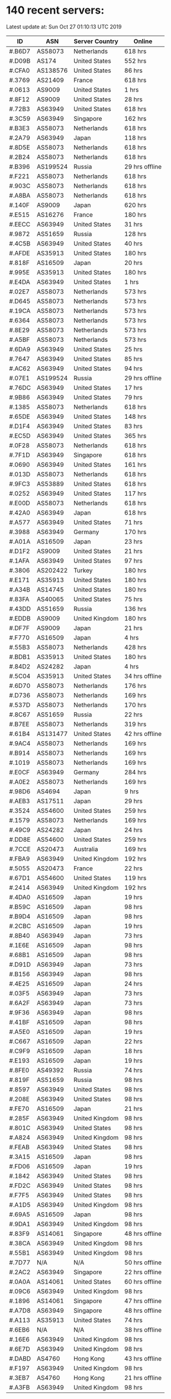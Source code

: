# 140 recent servers:

Latest update at: Sun Oct 27 01:10:13 UTC 2019

| ID | ASN | Server Country | Online |
| -- | --- | -------------- | ------ |
| #.B6D7 | AS58073 | Netherlands | 618 hrs |
| #.D09B | AS174 | United States | 552 hrs |
| #.CFA0 | AS138576 | United States | 86 hrs |
| #.3769 | AS21409 | France | 618 hrs |
| #.0613 | AS9009 | United States | 1 hrs |
| #.8F12 | AS9009 | United States | 28 hrs |
| #.72B3 | AS63949 | United States | 618 hrs |
| #.3C59 | AS63949 | Singapore | 162 hrs |
| #.B3E3 | AS58073 | Netherlands | 618 hrs |
| #.2A79 | AS63949 | Japan | 118 hrs |
| #.8D5E | AS58073 | Netherlands | 618 hrs |
| #.2B24 | AS58073 | Netherlands | 618 hrs |
| #.B396 | AS199524 | Russia | 29 hrs offline |
| #.F221 | AS58073 | Netherlands | 618 hrs |
| #.903C | AS58073 | Netherlands | 618 hrs |
| #.A8BA | AS58073 | Netherlands | 618 hrs |
| #.140F | AS9009 | Japan | 620 hrs |
| #.E515 | AS16276 | France | 180 hrs |
| #.EECC | AS63949 | United States | 31 hrs |
| #.9872 | AS51659 | Russia | 128 hrs |
| #.4C5B | AS63949 | United States | 40 hrs |
| #.AFDE | AS35913 | United States | 180 hrs |
| #.818F | AS16509 | Japan | 20 hrs |
| #.995E | AS35913 | United States | 180 hrs |
| #.E4DA | AS63949 | United States | 1 hrs |
| #.02E7 | AS58073 | Netherlands | 573 hrs |
| #.D645 | AS58073 | Netherlands | 573 hrs |
| #.19CA | AS58073 | Netherlands | 573 hrs |
| #.6364 | AS58073 | Netherlands | 573 hrs |
| #.8E29 | AS58073 | Netherlands | 573 hrs |
| #.A5BF | AS58073 | Netherlands | 573 hrs |
| #.6DA9 | AS63949 | United States | 25 hrs |
| #.7647 | AS63949 | United States | 85 hrs |
| #.AC62 | AS63949 | United States | 94 hrs |
| #.07E1 | AS199524 | Russia | 29 hrs offline |
| #.76DC | AS63949 | United States | 17 hrs |
| #.9B86 | AS63949 | United States | 79 hrs |
| #.1385 | AS58073 | Netherlands | 618 hrs |
| #.65DE | AS63949 | United States | 148 hrs |
| #.D1F4 | AS63949 | United States | 83 hrs |
| #.EC5D | AS63949 | United States | 365 hrs |
| #.0F28 | AS58073 | Netherlands | 618 hrs |
| #.7F1D | AS63949 | Singapore | 618 hrs |
| #.0690 | AS63949 | United States | 161 hrs |
| #.013D | AS58073 | Netherlands | 618 hrs |
| #.9FC3 | AS53889 | United States | 618 hrs |
| #.0252 | AS63949 | United States | 117 hrs |
| #.E00D | AS58073 | Netherlands | 618 hrs |
| #.42A0 | AS63949 | Japan | 618 hrs |
| #.A577 | AS63949 | United States | 71 hrs |
| #.3988 | AS63949 | Germany | 170 hrs |
| #.A01A | AS16509 | Japan | 23 hrs |
| #.D1F2 | AS9009 | United States | 21 hrs |
| #.1AFA | AS63949 | United States | 97 hrs |
| #.3806 | AS202422 | Turkey | 180 hrs |
| #.E171 | AS35913 | United States | 180 hrs |
| #.A34B | AS14745 | United States | 180 hrs |
| #.83FA | AS40065 | United States | 75 hrs |
| #.43DD | AS51659 | Russia | 136 hrs |
| #.EDDB | AS9009 | United Kingdom | 180 hrs |
| #.DF7F | AS9009 | Japan | 21 hrs |
| #.F770 | AS16509 | Japan | 4 hrs |
| #.55B3 | AS58073 | Netherlands | 428 hrs |
| #.BDB1 | AS35913 | United States | 180 hrs |
| #.84D2 | AS24282 | Japan | 4 hrs |
| #.5C04 | AS35913 | United States | 34 hrs offline |
| #.6D70 | AS58073 | Netherlands | 176 hrs |
| #.D736 | AS58073 | Netherlands | 169 hrs |
| #.537D | AS58073 | Netherlands | 170 hrs |
| #.8C67 | AS51659 | Russia | 22 hrs |
| #.B7EE | AS58073 | Netherlands | 319 hrs |
| #.61B4 | AS131477 | United States | 42 hrs offline |
| #.9AC4 | AS58073 | Netherlands | 169 hrs |
| #.B914 | AS58073 | Netherlands | 169 hrs |
| #.1019 | AS58073 | Netherlands | 169 hrs |
| #.E0CF | AS63949 | Germany | 284 hrs |
| #.A0E2 | AS58073 | Netherlands | 169 hrs |
| #.98D6 | AS4694 | Japan | 9 hrs |
| #.AEB3 | AS17511 | Japan | 29 hrs |
| #.3524 | AS54600 | United States | 259 hrs |
| #.1579 | AS58073 | Netherlands | 169 hrs |
| #.49C9 | AS24282 | Japan | 24 hrs |
| #.DD8E | AS54600 | United States | 259 hrs |
| #.7CCE | AS20473 | Australia | 169 hrs |
| #.FBA9 | AS63949 | United Kingdom | 192 hrs |
| #.5055 | AS20473 | France | 22 hrs |
| #.67D1 | AS54600 | United States | 119 hrs |
| #.2414 | AS63949 | United Kingdom | 192 hrs |
| #.4DA0 | AS16509 | Japan | 19 hrs |
| #.B59C | AS16509 | Japan | 98 hrs |
| #.B9D4 | AS16509 | Japan | 98 hrs |
| #.2CBC | AS16509 | Japan | 19 hrs |
| #.8B40 | AS63949 | Japan | 73 hrs |
| #.1E6E | AS16509 | Japan | 98 hrs |
| #.68B1 | AS16509 | Japan | 98 hrs |
| #.D91D | AS63949 | Japan | 73 hrs |
| #.B156 | AS63949 | Japan | 98 hrs |
| #.4E25 | AS16509 | Japan | 24 hrs |
| #.03F5 | AS63949 | Japan | 73 hrs |
| #.6A2F | AS63949 | Japan | 73 hrs |
| #.9F36 | AS63949 | Japan | 98 hrs |
| #.41BF | AS16509 | Japan | 98 hrs |
| #.A5E0 | AS16509 | Japan | 19 hrs |
| #.C667 | AS16509 | Japan | 22 hrs |
| #.C9F9 | AS16509 | Japan | 18 hrs |
| #.E193 | AS16509 | Japan | 19 hrs |
| #.8FE0 | AS49392 | Russia | 74 hrs |
| #.819F | AS51659 | Russia | 98 hrs |
| #.8597 | AS63949 | United States | 98 hrs |
| #.208E | AS63949 | United States | 98 hrs |
| #.FE70 | AS16509 | Japan | 21 hrs |
| #.285F | AS63949 | United Kingdom | 98 hrs |
| #.801C | AS63949 | United States | 98 hrs |
| #.A824 | AS63949 | United Kingdom | 98 hrs |
| #.FEAB | AS63949 | United States | 98 hrs |
| #.3A15 | AS16509 | Japan | 98 hrs |
| #.FD06 | AS16509 | Japan | 19 hrs |
| #.1842 | AS63949 | United States | 98 hrs |
| #.FD2C | AS63949 | United States | 98 hrs |
| #.F7F5 | AS63949 | United States | 98 hrs |
| #.A1D5 | AS63949 | United Kingdom | 98 hrs |
| #.69A5 | AS16509 | Japan | 98 hrs |
| #.9DA1 | AS63949 | United Kingdom | 98 hrs |
| #.83F9 | AS14061 | Singapore | 48 hrs offline |
| #.38CA | AS63949 | United Kingdom | 98 hrs |
| #.55B1 | AS63949 | United Kingdom | 98 hrs |
| #.7D77 | N/A | N/A | 50 hrs offline |
| #.2AC2 | AS63949 | Singapore | 22 hrs offline |
| #.0A0A | AS14061 | United States | 60 hrs offline |
| #.09C6 | AS63949 | United Kingdom | 98 hrs |
| #.1896 | AS14061 | Singapore | 47 hrs offline |
| #.A7D8 | AS63949 | Singapore | 48 hrs offline |
| #.A113 | AS35913 | United States | 74 hrs |
| #.6EB6 | N/A | N/A | 38 hrs offline |
| #.16E6 | AS63949 | United Kingdom | 98 hrs |
| #.6E7D | AS63949 | United Kingdom | 98 hrs |
| #.DABD | AS4760 | Hong Kong | 43 hrs offline |
| #.F197 | AS63949 | United Kingdom | 98 hrs |
| #.3EB7 | AS4760 | Hong Kong | 21 hrs offline |
| #.A3FB | AS63949 | United Kingdom | 98 hrs |

